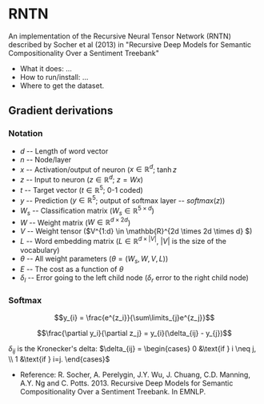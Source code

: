 # RNTN
An implementation of the Recursive Neural Tensor Network (RNTN) described by Socher et al (2013) in "Recursive Deep Models for Semantic Compositionality Over a Sentiment Treebank"

* What it does: ...
* How to run/install: ...
* Where to get the dataset.
## Gradient derivations

### Notation

 * $d$   -- Length of word vector
 * $n$   -- Node/layer
 * $x$   -- Activation/output of neuron ($x \in \mathbb{R}^{d}$; $\tanh z$
 * $z$   -- Input to neuron ($z \in \mathbb{R}^{d}$; $z = Wx$)
 * $t$   -- Target vector ($t \in \mathbb{R}^5$; 0-1 coded)
 * $y$   -- Prediction ($y \in \mathbb{R}^5$; output of softmax layer -- $softmax(z)$)
 * $W_s$ -- Classification matrix ($W_s \in \mathbb{R}^{5 \times d}$)
 * $W$ -- Weight matrix ($W \in \mathbb{R}^{d \times 2d}$)
 * $V$   -- Weight tensor ($V^{1:d} \in \mathbb{R}^{2d \times 2d \times d} $)
 * $L$ -- Word embedding matrix ($L \in \mathbb{R}^{d \times |V|}$, $|V|$ is the size of the vocabulary)
 * $\theta$ -- All weight parameters ($\theta = (W_s, W, V, L)$)
 * $E$ -- The cost as a function of $\theta$
 * $\delta_l$ -- Error going to the left child node ($\delta_r$ error to the right child node)

### Softmax
$$y_{i} = \frac{e^{z_i}}{\sum\limits_{j}e^{z_j}}$$

$$\frac{\partial y_i}{\partial z_j} = y_{i}(\delta_{ij} - y_{j})$$

$\delta_{ij}$ is the Kronecker's delta: $\delta_{ij} = \begin{cases} 0 &\text{if } i \neq j,   \\ 1 &\text{if } i=j. \end{cases}$
  
  
* Reference: R. Socher, A. Perelygin, J.Y. Wu, J. Chuang, C.D. Manning, A.Y. Ng and C. Potts. 2013. Recursive Deep Models for Semantic Compositionality Over a Sentiment Treebank. In EMNLP.
